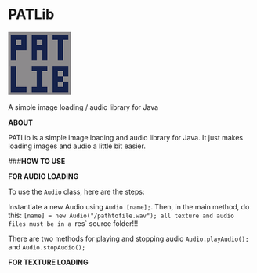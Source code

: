 # PATLib

![IMG](readme/patlibimage.png "PATLibImage")

A simple image loading / audio library for Java

**ABOUT**

PATLib is a simple image loading and audio library for Java.
It just makes loading images and audio a little bit easier.

###**HOW TO USE**

**FOR AUDIO LOADING**

To use the `Audio` class, here are the steps:

Instantiate a new Audio using `Audio [name];`.
Then, in the main method, do this:
`[name] = new Audio("/pathtofile.wav");
all texture and audio files must be in a `res` source folder!!!

There are two methods for playing and stopping audio
`Audio.playAudio();` and `Audio.stopAudio();`

**FOR TEXTURE LOADING**




